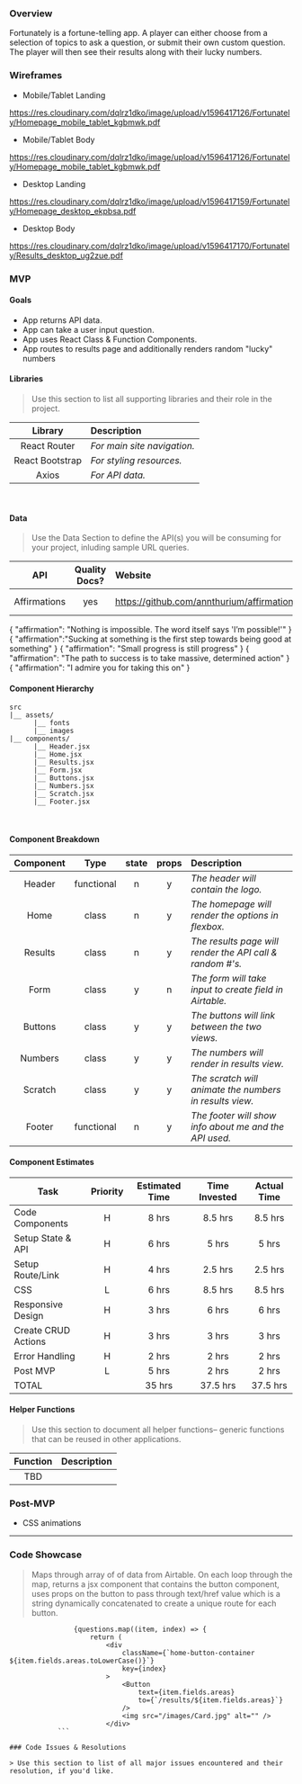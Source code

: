 ### Overview

Fortunately is a fortune-telling app. A player can either choose from a selection of topics to ask a question, or submit their own custom question.
The player will then see their results along with their lucky numbers.

### Wireframes

- Mobile/Tablet Landing

https://res.cloudinary.com/dqlrz1dko/image/upload/v1596417126/Fortunately/Homepage_mobile_tablet_kgbmwk.pdf

- Mobile/Tablet Body

https://res.cloudinary.com/dqlrz1dko/image/upload/v1596417126/Fortunately/Homepage_mobile_tablet_kgbmwk.pdf

- Desktop Landing

https://res.cloudinary.com/dqlrz1dko/image/upload/v1596417159/Fortunately/Homepage_desktop_ekpbsa.pdf

- Desktop Body

https://res.cloudinary.com/dqlrz1dko/image/upload/v1596417170/Fortunately/Results_desktop_ug2zue.pdf

### MVP

#### Goals

- App returns API data.
- App can take a user input question.
- App uses React Class & Function Components.
- App routes to results page and additionally renders random "lucky" numbers

#### Libraries

> Use this section to list all supporting libraries and their role in the project.

|     Library     | Description                 |
| :-------------: | :-------------------------- |
|  React Router   | _For main site navigation._ |
| React Bootstrap | _For styling resources._    |
|      Axios      | _For API data._             |

<br>

#### Data

> Use the Data Section to define the API(s) you will be consuming for your project, inluding sample URL queries.

|     API      | Quality Docs? | Website                                    | Sample Query |
| :----------: | :-----------: | :----------------------------------------- | :----------- |
| Affirmations |      yes      | https://github.com/annthurium/affirmations | See below    |

{
"affirmation": "Nothing is impossible. The word itself says 'I’m possible!'"
}
{
"affirmation":"Sucking at something is the first step towards being good at something"
}
{
"affirmation": "Small progress is still progress"
}
{
"affirmation": "The path to success is to take massive, determined action"
}
{
"affirmation": "I admire you for taking this on"
}

#### Component Hierarchy

```
src
|__ assets/
      |__ fonts
      |__ images
|__ components/
      |__ Header.jsx
      |__ Home.jsx
      |__ Results.jsx
      |__ Form.jsx
      |__ Buttons.jsx
      |__ Numbers.jsx
      |__ Scratch.jsx
      |__ Footer.jsx
```

<br>

#### Component Breakdown

| Component |    Type    | state | props | Description                                               |
| :-------: | :--------: | :---: | :---: | :-------------------------------------------------------- |
|  Header   | functional |   n   |   y   | _The header will contain the logo._                       |
|   Home    |   class    |   n   |   y   | _The homepage will render the options in flexbox._        |
|  Results  |   class    |   n   |   y   | _The results page will render the API call & random #'s._ |
|   Form    |   class    |   y   |   n   | _The form will take input to create field in Airtable._   |
|  Buttons  |   class    |   y   |   y   | _The buttons will link between the two views._            |
|  Numbers  |   class    |   y   |   y   | _The numbers will render in results view._                |
|  Scratch  |   class    |   y   |   y   | _The scratch will animate the numbers in results view._   |
|  Footer   | functional |   n   |   y   | _The footer will show info about me and the API used._    |

#### Component Estimates

| Task                | Priority | Estimated Time | Time Invested | Actual Time |
| ------------------- | :------: | :------------: | :-----------: | :---------: |
| Code Components     |    H     |     8 hrs      |    8.5 hrs    |   8.5 hrs   |
| Setup State & API   |    H     |     6 hrs      |     5 hrs     |    5 hrs    |
| Setup Route/Link    |    H     |     4 hrs      |    2.5 hrs    |   2.5 hrs   |
| CSS                 |    L     |     6 hrs      |    8.5 hrs    |   8.5 hrs   |
| Responsive Design   |    H     |     3 hrs      |     6 hrs     |    6 hrs    |
| Create CRUD Actions |    H     |     3 hrs      |     3 hrs     |    3 hrs    |
| Error Handling      |    H     |     2 hrs      |     2 hrs     |    2 hrs    |
| Post MVP            |    L     |     5 hrs      |     2 hrs     |    2 hrs    |
| TOTAL               |          |     35 hrs     |   37.5 hrs    |  37.5 hrs   |

#### Helper Functions

> Use this section to document all helper functions– generic functions that can be reused in other applications.

| Function | Description |
| :------: | :---------- |
|   TBD    |             |

### Post-MVP

- CSS animations

---

### Code Showcase

> Maps through array of of data from Airtable. On each loop through the map, returns a jsx component that contains the button component, uses props on the button to pass through text/href value which is a string dynamically concatenated to create a unique route for each button.

````<div className="button-container">
				{questions.map((item, index) => {
					return (
						<div
							className={`home-button-container ${item.fields.areas.toLowerCase()}`}
							key={index}
						>
							<Button
								text={item.fields.areas}
								to={`/results/${item.fields.areas}`}
							/>
							<img src="/images/Card.jpg" alt="" />
						</div>
            ```

### Code Issues & Resolutions

> Use this section to list of all major issues encountered and their resolution, if you'd like.
````
